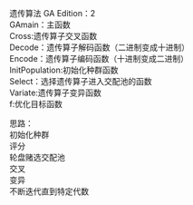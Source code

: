 遗传算法 GA Edition：2  
GAmain：主函数  
Cross:遗传算子交叉函数  
Decode：遗传算子解码函数（二进制变成十进制）  
Encode：遗传算子编码函数（十进制变成二进制）  
InitPopulation:初始化种群函数  
Select：选择遗传算子进入交配池的函数  
Variate:遗传算子变异函数  
f:优化目标函数  
  
思路：  
初始化种群  
评分  
轮盘赌选交配池  
交叉  
变异  
不断迭代直到特定代数  

